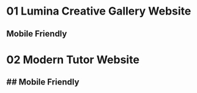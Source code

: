 # 01 Lumina Creative Gallery Website
## Mobile Friendly

# 02 Modern Tutor Website
## ## Mobile Friendly